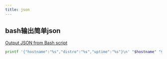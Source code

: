 ```yaml
---
title: json
---
```


## bash输出简单json

[Output JSON from Bash script](https://stackoverflow.com/questions/12524437/output-json-from-bash-script)

```bash
printf '{"hostname":"%s","distro":"%s","uptime":"%s"}\n' "$hostname" "$distro" "$uptime"
```